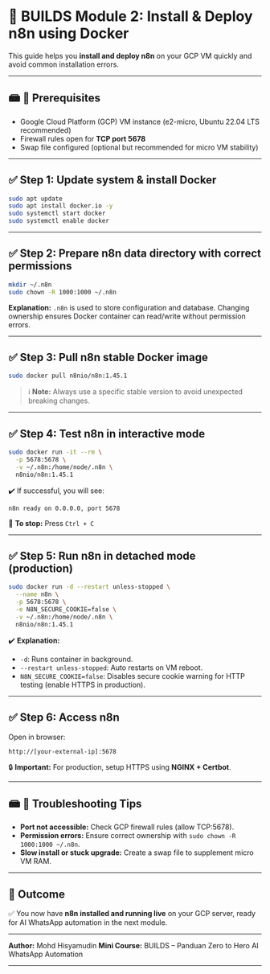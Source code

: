 # 🚀 BUILDS Module 2: Install & Deploy n8n using Docker

This guide helps you **install and deploy n8n** on your GCP VM quickly and avoid common installation errors.

---

## 📾 **📌 Prerequisites**

* Google Cloud Platform (GCP) VM instance (e2-micro, Ubuntu 22.04 LTS recommended)
* Firewall rules open for **TCP port 5678**
* Swap file configured (optional but recommended for micro VM stability)

---

## ✅ **Step 1: Update system & install Docker**

```bash
sudo apt update
sudo apt install docker.io -y
sudo systemctl start docker
sudo systemctl enable docker
```

---

## ✅ **Step 2: Prepare n8n data directory with correct permissions**

```bash
mkdir ~/.n8n
sudo chown -R 1000:1000 ~/.n8n
```

**Explanation:**
`.n8n` is used to store configuration and database. Changing ownership ensures Docker container can read/write without permission errors.

---

## ✅ **Step 3: Pull n8n stable Docker image**

```bash
sudo docker pull n8nio/n8n:1.45.1
```

> ℹ️ **Note:** Always use a specific stable version to avoid unexpected breaking changes.

---

## ✅ **Step 4: Test n8n in interactive mode**

```bash
sudo docker run -it --rm \
  -p 5678:5678 \
  -v ~/.n8n:/home/node/.n8n \
  n8nio/n8n:1.45.1
```

✔️ If successful, you will see:

```
n8n ready on 0.0.0.0, port 5678
```

🔴 **To stop:** Press `Ctrl + C`

---

## ✅ **Step 5: Run n8n in detached mode (production)**

```bash
sudo docker run -d --restart unless-stopped \
  --name n8n \
  -p 5678:5678 \
  -e N8N_SECURE_COOKIE=false \
  -v ~/.n8n:/home/node/.n8n \
  n8nio/n8n:1.45.1
```

✔️ **Explanation:**

* `-d`: Runs container in background.
* `--restart unless-stopped`: Auto restarts on VM reboot.
* `N8N_SECURE_COOKIE=false`: Disables secure cookie warning for HTTP testing (enable HTTPS in production).

---

## ✅ **Step 6: Access n8n**

Open in browser:

```
http://[your-external-ip]:5678
```

🔒 **Important:** For production, setup HTTPS using **NGINX + Certbot**.

---

## 📾 **📝 Troubleshooting Tips**

* **Port not accessible:** Check GCP firewall rules (allow TCP:5678).
* **Permission errors:** Ensure correct ownership with `sudo chown -R 1000:1000 ~/.n8n`.
* **Slow install or stuck upgrade:** Create a swap file to supplement micro VM RAM.

---

## 🎉 **Outcome**

✅ You now have **n8n installed and running live** on your GCP server, ready for AI WhatsApp automation in the next module.

---

**Author:** Mohd Hisyamudin
**Mini Course:** BUILDS – Panduan Zero to Hero AI WhatsApp Automation

---
